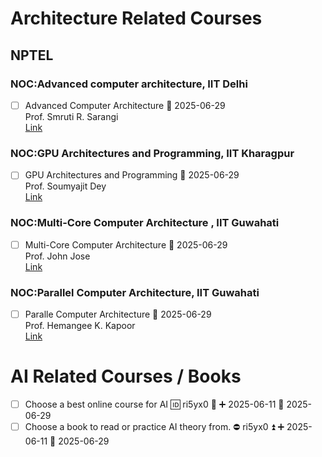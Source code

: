 # Architecture Related Courses

## NPTEL

### NOC:Advanced computer architecture, IIT Delhi

- [ ] Advanced Computer Architecture 📅 2025-06-29  
Prof. Smruti R. Sarangi  
[Link](https://nptel.ac.in/courses/106102229)

### NOC:GPU Architectures and Programming, IIT Kharagpur

- [ ] GPU Architectures and Programming 📅 2025-06-29  
Prof. Soumyajit Dey  
[Link](https://nptel.ac.in/courses/106105220)

### NOC:Multi-Core Computer Architecture , IIT Guwahati

- [ ] Multi-Core Computer Architecture 📅 2025-06-29  
Prof. John Jose  
[Link](https://nptel.ac.in/courses/106103184)

### NOC:Parallel Computer Architecture, IIT Guwahati

- [ ] Paralle Computer Architecture 📅 2025-06-29  
Prof. Hemangee K. Kapoor  
[Link](https://nptel.ac.in/courses/106103359)

# AI Related Courses / Books

- [ ] Choose a best online course for AI 🆔 ri5yx0 🔺 ➕ 2025-06-11 📅 2025-06-29
- [ ] Choose a book to read or practice AI theory from. ⛔ ri5yx0 ⏫ ➕ 2025-06-11 📅 2025-06-29
